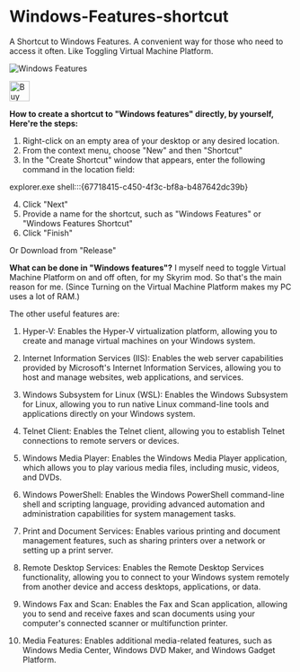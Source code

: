 # Windows-Features-shortcut
A Shortcut to Windows Features. A convenient way for those who need to access it often. Like Toggling Virtual Machine Platform.

![Windows Features](https://github.com/Kilp22/Windows-Features-shortcut/assets/119540837/5d260087-9044-4a00-8497-c6d915941f8e)

<a href='https://ko-fi.com/L4L7MI5WQ' target='_blank'><img height='36' style='border:0px;height:36px;' src='https://storage.ko-fi.com/cdn/kofi2.png?v=3' border='0' alt='Buy Me a Coffee at ko-fi.com' /></a>

**How to create a shortcut to "Windows features" directly, by yourself, Here're the steps:**

1. Right-click on an empty area of your desktop or any desired location.
2. From the context menu, choose "New" and then "Shortcut"
3. In the "Create Shortcut" window that appears,
    enter the following command in the location field:

explorer.exe shell:::{67718415-c450-4f3c-bf8a-b487642dc39b}

4. Click "Next"
5. Provide a name for the shortcut, such as "Windows Features"
    or "Windows Features Shortcut"
6. Click "Finish"

Or Download from "Release"


**What can be done in "Windows features"?**
I myself need to toggle Virtual Machine Platform on and off often, for my Skyrim mod. So that's the main reason for me.
(Since Turning on the Virtual Machine Platform makes my PC uses a lot of RAM.)

The other useful features are:

1. Hyper-V: Enables the Hyper-V virtualization platform, allowing you to create and manage virtual machines on your Windows system.

2. Internet Information Services (IIS): Enables the web server capabilities provided by Microsoft's Internet Information Services, allowing you to host and manage websites, web applications, and services.

3. Windows Subsystem for Linux (WSL): Enables the Windows Subsystem for Linux, allowing you to run native Linux command-line tools and applications directly on your Windows system.

4. Telnet Client: Enables the Telnet client, allowing you to establish Telnet connections to remote servers or devices.

5. Windows Media Player: Enables the Windows Media Player application, which allows you to play various media files, including music, videos, and DVDs.

6. Windows PowerShell: Enables the Windows PowerShell command-line shell and scripting language, providing advanced automation and administration capabilities for system management tasks.

7. Print and Document Services: Enables various printing and document management features, such as sharing printers over a network or setting up a print server.

8. Remote Desktop Services: Enables the Remote Desktop Services functionality, allowing you to connect to your Windows system remotely from another device and access desktops, applications, or data.

9. Windows Fax and Scan: Enables the Fax and Scan application, allowing you to send and receive faxes and scan documents using your computer's connected scanner or multifunction printer.

10. Media Features: Enables additional media-related features, such as Windows Media Center, Windows DVD Maker, and Windows Gadget Platform.




